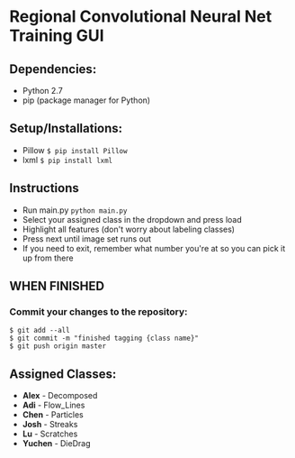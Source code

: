 # Regional Convolutional Neural Net Training GUI

## Dependencies: 

- Python 2.7
- pip (package manager for Python)

## Setup/Installations:

- Pillow `$ pip install Pillow`
- lxml `$ pip install lxml`

## Instructions

- Run main.py `python main.py`
- Select your assigned class in the dropdown and press load
- Highlight all features (don't worry about labeling classes)
- Press next until image set runs out
- If you need to exit, remember what number you're at so you can pick it up from there

## WHEN FINISHED

### Commit your changes to the repository:

```
$ git add --all
$ git commit -m "finished tagging {class name}"
$ git push origin master
```

## Assigned Classes:

- **Alex** - Decomposed
- **Adi** - Flow_Lines
- **Chen** - Particles
- **Josh** - Streaks
- **Lu** - Scratches
- **Yuchen** - DieDrag